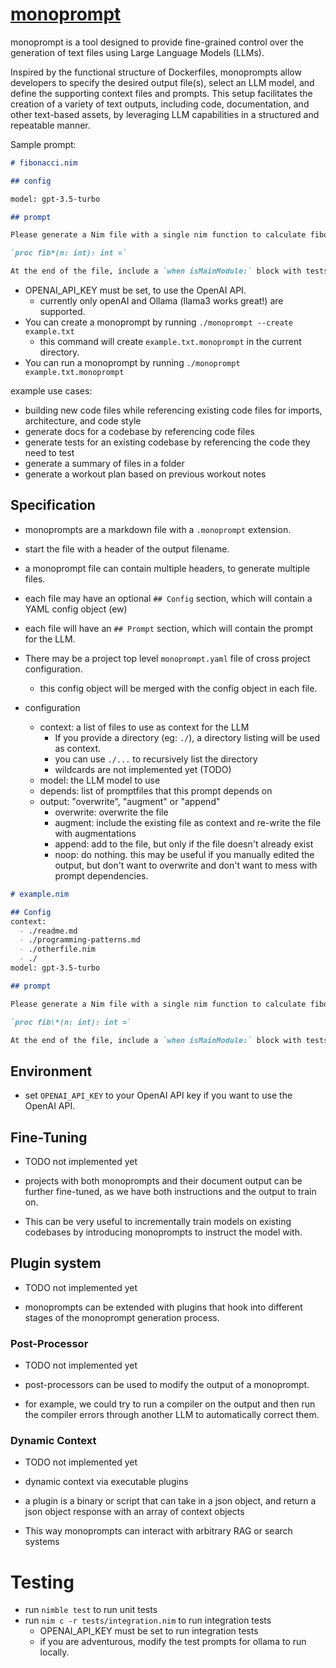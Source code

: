 # [monoprompt](https://monofuel.github.io/monoprompt/)

monoprompt is a tool designed to provide fine-grained control over the generation of text files using Large Language Models (LLMs).

Inspired by the functional structure of Dockerfiles, monoprompts allow developers to specify the desired output file(s), select an LLM model, and define the supporting context files and prompts. This setup facilitates the creation of a variety of text outputs, including code, documentation, and other text-based assets, by leveraging LLM capabilities in a structured and repeatable manner.

Sample prompt:
```md
# fibonacci.nim

## config

model: gpt-3.5-turbo

## prompt

Please generate a Nim file with a single nim function to calculate fibonacci numbers recursively.

`proc fib*(n: int): int =`

At the end of the file, include a `when isMainModule:` block with tests for how to run the function.
```


- OPENAI_API_KEY must be set, to use the OpenAI API.
  - currently only openAI and Ollama (llama3 works great!) are supported.
- You can create a monoprompt by running `./monoprompt --create example.txt`
  - this command will create `example.txt.monoprompt` in the current directory.
- You can run a monoprompt by running `./monoprompt example.txt.monoprompt`

example use cases:

- building new code files while referencing existing code files for imports, architecture, and code style
- generate docs for a codebase by referencing code files
- generate tests for an existing codebase by referencing the code they need to test
- generate a summary of files in a folder
- generate a workout plan based on previous workout notes


## Specification

- monoprompts are a markdown file with a `.monoprompt` extension.
- start the file with a header of the output filename.
- a monoprompt file can contain multiple headers, to generate multiple files.
- each file may have an optional `## Config` section, which will contain a YAML config object (ew)
- each file will have an `## Prompt` section, which will contain the prompt for the LLM.
- There may be a project top level `monoprompt.yaml` file of cross project configuration.

  - this config object will be merged with the config object in each file.

- configuration
  - context: a list of files to use as context for the LLM
    - If you provide a directory (eg: `./`), a directory listing will be used as context.
    - you can use `./...` to recursively list the directory
    - wildcards are not implemented yet (TODO)
  - model: the LLM model to use
  - depends: list of promptfiles that this prompt depends on
  - output: "overwrite", "augment" or "append"
    - overwrite: overwrite the file
    - augment: include the existing file as context and re-write the file with augmentations
    - append: add to the file, but only if the file doesn't already exist
    - noop: do nothing. this may be useful if you manually edited the output, but don't want to overwrite and don't want to mess with prompt dependencies.

```md
# example.nim

## Config
context:
  - ./readme.md
  - ./programming-patterns.md
  - ./otherfile.nim
  - ./
model: gpt-3.5-turbo

## prompt

Please generate a Nim file with a single nim function to calculate fibonacci numbers recursively.

`proc fib\*(n: int): int =`

At the end of the file, include a `when isMainModule:` block with tests for how to run the function.
```

## Environment

- set `OPENAI_API_KEY` to your OpenAI API key if you want to use the OpenAI API.

## Fine-Tuning

- TODO not implemented yet

- projects with both monoprompts and their document output can be further fine-tuned, as we have both instructions and the output to train on.
- This can be very useful to incrementally train models on existing codebases by introducing monoprompts to instruct the model with.

## Plugin system

- TODO not implemented yet

- monoprompts can be extended with plugins that hook into different stages of the monoprompt generation process.

### Post-Processor

- TODO not implemented yet

- post-processors can be used to modify the output of a monoprompt.
- for example, we could try to run a compiler on the output and then run the compiler errors through another LLM to automatically correct them.

### Dynamic Context

- TODO not implemented yet

- dynamic context via executable plugins
- a plugin is a binary or script that can take in a json object, and return a json object response with an array of context objects
- This way monoprompts can interact with arbitrary RAG or search systems


# Testing

- run `nimble test` to run unit tests
- run `nim c -r tests/integration.nim` to run integration tests
  - OPENAI_API_KEY must be set to run integration tests
  - if you are adventurous, modify the test prompts for ollama to run locally.